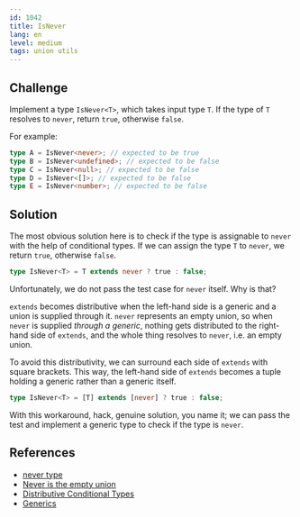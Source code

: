 ```yaml
---
id: 1042
title: IsNever
lang: en
level: medium
tags: union utils
---
```


## Challenge

Implement a type `IsNever<T>`, which takes input type `T`. If the type of `T`
resolves to `never`, return `true`, otherwise `false`.

For example:

```typescript
type A = IsNever<never>; // expected to be true
type B = IsNever<undefined>; // expected to be false
type C = IsNever<null>; // expected to be false
type D = IsNever<[]>; // expected to be false
type E = IsNever<number>; // expected to be false
```

## Solution

The most obvious solution here is to check if the type is assignable to `never`
with the help of conditional types. If we can assign the type `T` to `never`, we
return `true`, otherwise `false`.

```typescript
type IsNever<T> = T extends never ? true : false;
```

Unfortunately, we do not pass the test case for `never` itself. Why is that?

`extends` becomes distributive when the left-hand side is a generic and a union
is supplied through it. `never` represents an empty union, so when `never` is
supplied _through a generic_, nothing gets distributed to the right-hand side of 
`extends`, and the whole thing resolves to `never`, i.e. an empty union.

To avoid this distributivity, we can surround each side of `extends` with square
brackets. This way, the left-hand side of `extends` becomes a tuple holding a
generic rather than a generic itself.

```typescript
type IsNever<T> = [T] extends [never] ? true : false;
```

With this workaround, hack, genuine solution, you name it; we can pass the test
and implement a generic type to check if the type is `never`.

## References

- [never type](https://www.typescriptlang.org/docs/handbook/2/narrowing.html#the-never-type)
- [Never is the empty union](https://github.com/microsoft/TypeScript/issues/31751#issuecomment-498526919)
- [Distributive Conditional Types](https://www.typescriptlang.org/docs/handbook/2/conditional-types.html#distributive-conditional-types)
- [Generics](https://www.typescriptlang.org/docs/handbook/2/generics.html)
